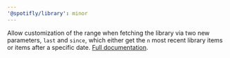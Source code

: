 ```yaml
---
'@spotifly/library': minor
---
```


Allow customization of the range when fetching the library via two new parameters, `last` and `since`, which either get the `n` most recent library items or items after a specific date. [Full documentation](https://spotifly.nougat.dev/docs/packages/library).
